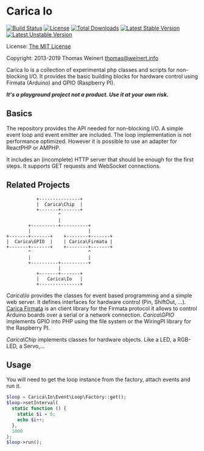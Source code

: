 Carica Io
=========

[![Build Status](https://travis-ci.org/ThomasWeinert/carica-io.svg?branch=master)](https://travis-ci.org/ThomasWeinert/carica-io)
[![License](https://poser.pugx.org/carica/io/license.svg)](https://packagist.org/packages/carica/io)
[![Total Downloads](https://poser.pugx.org/carica/io/downloads.svg)](https://packagist.org/packages/carica/io)
[![Latest Stable Version](https://poser.pugx.org/carica/io/v/stable.svg)](https://packagist.org/packages/carica/io)
[![Latest Unstable Version](https://poser.pugx.org/carica/io/v/unstable.svg)](https://packagist.org/packages/carica/io)

License:   [The MIT License](http://www.opensource.org/licenses/mit-license.php)

Copyright: 2013-2019 Thomas Weinert <thomas@weinert.info>

Carica Io is a collection of experimental php classes and scripts
for non-blocking I/O. It provides the basic building blocks for 
hardware control using Firmata (Arduino) and GPIO (Raspberry PI).

***It's a playground project not a product. Use it at your own risk.***

Basics
------

The repository provides the API needed for non-blocking I/O. A
simple event loop and event emitter are included. The loop
implementation is not performance optimized. However it is possible to use
an adapter for ReactPHP or AMPHP.

It includes an (incomplete) HTTP server that should be enough for the first steps. 
It supports GET requests and WebSocket connections.  

Related Projects
----------------

```plaintext
           +---------------+
           |  Carica\Chip  |
           +-------+-------+
                   ^
                   |
        +----------+----------+
        |                     |
+-------+-------+    +--------+-------+
|  Carica\GPIO  |    | Carica\Firmata |
+-------+-------+    +--------+-------+
        ^                     ^
        |                     |
        +----------+----------+
                   |
           +-------+-------+
           |   Carica\Io   |
           +---------------+
```

*Carica\Io* provides the classes for event based programming and a simple web server.
It defines interfaces for hardware control (Pin, ShiftOut, ...). 
[Carica Firmata](https://github.com/ThomasWeinert/carica-firmata) is an client library 
for the Firmata protocol it allows to control 
Arduino boards over a serial or a network connection. *Carica\GPIO* implements GPIO
into PHP using the file system or the WiringPI library for the Raspberry PI.

*Carica\Chip* implements classes for hardware objects. Like a LED, a RGB-LED, a Servo,...

Usage
-----

You will need to get the loop instance from the factory, 
attach events and run it.

```php
$loop = Carica\Io\Event\Loop\Factory::get();
$loop->setInterval(
  static function () {
    static $i = 0;
    echo $i++;
  },
  1000
);
$loop->run();
```

